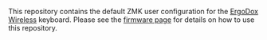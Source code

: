 This repository contains the default ZMK user configuration for the [ErgoDox
Wireless](https://www.slicemk.com/pages/ergodox-wireless) keyboard. Please see
the [firmware page](https://www.slicemk.com/pages/ergodox-wireless-firmware) for
details on how to use this repository.
